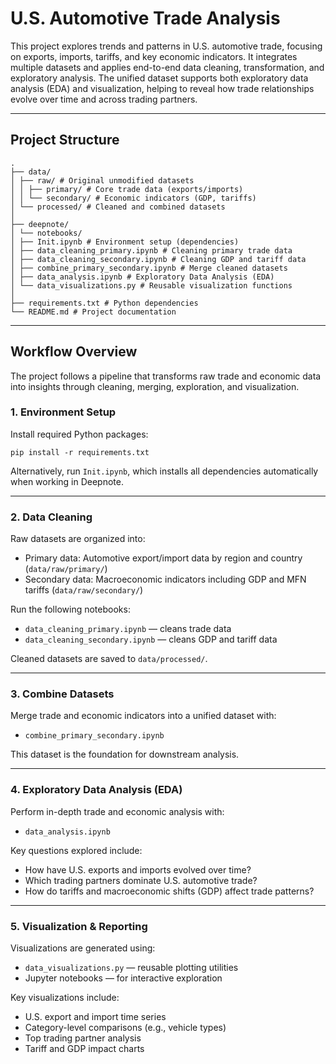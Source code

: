 # U.S. Automotive Trade Analysis

This project explores trends and patterns in U.S. automotive trade, focusing on exports, imports, tariffs, and key economic indicators. It integrates multiple datasets and applies end-to-end data cleaning, transformation, and exploratory analysis. The unified dataset supports both exploratory data analysis (EDA) and visualization, helping to reveal how trade relationships evolve over time and across trading partners.

---

## Project Structure
```
.
├── data/
│ ├── raw/ # Original unmodified datasets
│ │ ├── primary/ # Core trade data (exports/imports)
│ │ └── secondary/ # Economic indicators (GDP, tariffs)
│ └── processed/ # Cleaned and combined datasets
│
├── deepnote/
│ └── notebooks/
│ ├── Init.ipynb # Environment setup (dependencies)
│ ├── data_cleaning_primary.ipynb # Cleaning primary trade data
│ ├── data_cleaning_secondary.ipynb # Cleaning GDP and tariff data
│ ├── combine_primary_secondary.ipynb # Merge cleaned datasets
│ ├── data_analysis.ipynb # Exploratory Data Analysis (EDA)
│ └── data_visualizations.py # Reusable visualization functions
│
├── requirements.txt # Python dependencies
└── README.md # Project documentation
```

---

## Workflow Overview

The project follows a pipeline that transforms raw trade and economic data into insights through cleaning, merging, exploration, and visualization.  

### 1. Environment Setup

Install required Python packages:

`pip install -r requirements.txt`

Alternatively, run `Init.ipynb`, which installs all dependencies automatically when working in Deepnote.

---

### 2. Data Cleaning

Raw datasets are organized into:  
- Primary data: Automotive export/import data by region and country (`data/raw/primary/`)  
- Secondary data: Macroeconomic indicators including GDP and MFN tariffs (`data/raw/secondary/`)  

Run the following notebooks:  
- `data_cleaning_primary.ipynb` — cleans trade data  
- `data_cleaning_secondary.ipynb` — cleans GDP and tariff data  

Cleaned datasets are saved to `data/processed/`.

---

### 3. Combine Datasets

Merge trade and economic indicators into a unified dataset with:

- `combine_primary_secondary.ipynb`

This dataset is the foundation for downstream analysis.

---

### 4. Exploratory Data Analysis (EDA)

Perform in-depth trade and economic analysis with:

- `data_analysis.ipynb`  

Key questions explored include:  
- How have U.S. exports and imports evolved over time?  
- Which trading partners dominate U.S. automotive trade?  
- How do tariffs and macroeconomic shifts (GDP) affect trade patterns?  

---

### 5. Visualization & Reporting

Visualizations are generated using:  
- `data_visualizations.py` — reusable plotting utilities  
- Jupyter notebooks — for interactive exploration  

Key visualizations include:  
- U.S. export and import time series  
- Category-level comparisons (e.g., vehicle types)  
- Top trading partner analysis  
- Tariff and GDP impact charts
